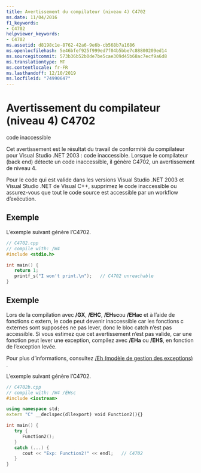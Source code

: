 ```yaml
---
title: Avertissement du compilateur (niveau 4) C4702
ms.date: 11/04/2016
f1_keywords:
- C4702
helpviewer_keywords:
- C4702
ms.assetid: d8198c1e-8762-42a6-9e6b-cb568b7a1686
ms.openlocfilehash: 5e46bfef925f999ed7f04b5bbe7c88800209ed14
ms.sourcegitcommit: 573b36b52b0de7be5cae309d45b68ac7ecf9a6d8
ms.translationtype: MT
ms.contentlocale: fr-FR
ms.lasthandoff: 12/10/2019
ms.locfileid: "74990647"
---
```

# <a name="compiler-warning-level-4-c4702"></a>Avertissement du compilateur (niveau 4) C4702

code inaccessible

Cet avertissement est le résultat du travail de conformité du compilateur pour Visual Studio .NET 2003 : code inaccessible. Lorsque le compilateur (back end) détecte un code inaccessible, il génère C4702, un avertissement de niveau 4.

Pour le code qui est valide dans les versions Visual Studio .NET 2003 et Visual Studio .NET de Visual C++, supprimez le code inaccessible ou assurez-vous que tout le code source est accessible par un workflow d’exécution.

## <a name="example"></a>Exemple

L’exemple suivant génère l’C4702.

```cpp
// C4702.cpp
// compile with: /W4
#include <stdio.h>

int main() {
   return 1;
   printf_s("I won't print.\n");   // C4702 unreachable
}
```

## <a name="example"></a>Exemple

Lors de la compilation avec **/GX**, **/EHC**, **/EHsc**ou **/EHac** et à l’aide de fonctions c extern, le code peut devenir inaccessible car les fonctions c externes sont supposées ne pas lever, donc le bloc catch n’est pas accessible.  Si vous estimez que cet avertissement n’est pas valide, car une fonction peut lever une exception, compilez avec **/EHa** ou **/EHS**, en fonction de l’exception levée.

Pour plus d’informations, consultez [/Eh (modèle de gestion des exceptions)](../../build/reference/eh-exception-handling-model.md) .

L’exemple suivant génère l’C4702.

```cpp
// C4702b.cpp
// compile with: /W4 /EHsc
#include <iostream>

using namespace std;
extern "C" __declspec(dllexport) void Function2(){}

int main() {
   try {
      Function2();
   }
   catch (...) {
      cout << "Exp: Function2!" << endl;   // C4702
   }
}
```

